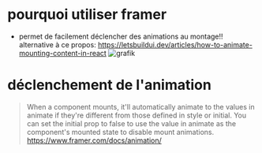# pourquoi utiliser framer
* permet de facilement déclencher des animations au montage!! alternative à ce propos: https://letsbuildui.dev/articles/how-to-animate-mounting-content-in-react
![grafik](https://user-images.githubusercontent.com/13255701/139465205-e7ae598a-c083-4763-8d77-e940bbcccf15.png)


# déclenchement de l'animation
>When a component mounts, it'll automatically animate to the values in animate if they're different from those defined in style or initial. You can set the initial prop to false to use the value in animate as the component's mounted state to disable mount animations.
https://www.framer.com/docs/animation/

